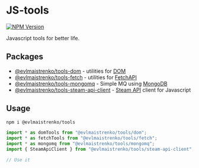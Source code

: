 # JS-tools

[![NPM Version](https://img.shields.io/npm/v/%40evlmaistrenko%2Ftools)](https://www.npmjs.com/package/@evlmaistrenko/tools)

Javascript tools for better life.

## Packages

- [@evlmaistrenko/tools-dom](./packages/dom/README.md) - utilities for [DOM](https://developer.mozilla.org/ru/docs/Web/API/Document_Object_Model)
- [@evlmaistrenko/tools-fetch](./packages/fetch/README.md) - utilities for [FetchAPI](https://developer.mozilla.org/en-US/docs/Web/API/Fetch_API)
- [@evlmaistrenko/tools-mongomq](./packages/mongomq/README.md) - Simple MQ using [MongoDB](https://www.mongodb.com/)
- [@evlmaistrenko/tools-steam-api-client](./packages/steam-api-client/README.md) - [Steam API](https://steamcommunity.com/dev) client for Javascript

## Usage

```bash
npm i @evlmaistrenko/tools
```

```javascript
import * as domTools from "@evlmaistrenko/tools/dom";
import * as fetchTools from "@evlmaistrenko/tools/fetch";
import * as mongomq from "@evlmaistrenko/tools/mongomq";
import { SteamApiClient } from "@evlmaistrenko/tools/steam-api-client";

// Use it
```
